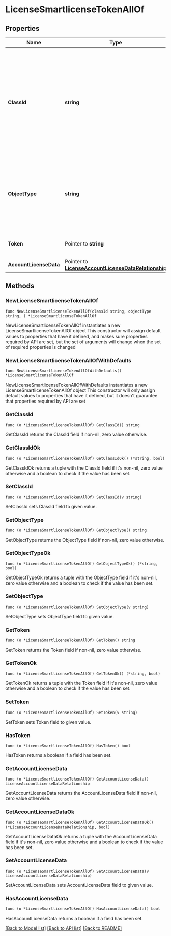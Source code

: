 # LicenseSmartlicenseTokenAllOf

## Properties

Name | Type | Description | Notes
------------ | ------------- | ------------- | -------------
**ClassId** | **string** | The fully-qualified name of the instantiated, concrete type. This property is used as a discriminator to identify the type of the payload when marshaling and unmarshaling data. | [default to "license.SmartlicenseToken"]
**ObjectType** | **string** | The fully-qualified name of the instantiated, concrete type. The value should be the same as the &#39;ClassId&#39; property. | [default to "license.SmartlicenseToken"]
**Token** | Pointer to **string** | Smart license registration token. | [optional] 
**AccountLicenseData** | Pointer to [**LicenseAccountLicenseDataRelationship**](LicenseAccountLicenseDataRelationship.md) |  | [optional] 

## Methods

### NewLicenseSmartlicenseTokenAllOf

`func NewLicenseSmartlicenseTokenAllOf(classId string, objectType string, ) *LicenseSmartlicenseTokenAllOf`

NewLicenseSmartlicenseTokenAllOf instantiates a new LicenseSmartlicenseTokenAllOf object
This constructor will assign default values to properties that have it defined,
and makes sure properties required by API are set, but the set of arguments
will change when the set of required properties is changed

### NewLicenseSmartlicenseTokenAllOfWithDefaults

`func NewLicenseSmartlicenseTokenAllOfWithDefaults() *LicenseSmartlicenseTokenAllOf`

NewLicenseSmartlicenseTokenAllOfWithDefaults instantiates a new LicenseSmartlicenseTokenAllOf object
This constructor will only assign default values to properties that have it defined,
but it doesn't guarantee that properties required by API are set

### GetClassId

`func (o *LicenseSmartlicenseTokenAllOf) GetClassId() string`

GetClassId returns the ClassId field if non-nil, zero value otherwise.

### GetClassIdOk

`func (o *LicenseSmartlicenseTokenAllOf) GetClassIdOk() (*string, bool)`

GetClassIdOk returns a tuple with the ClassId field if it's non-nil, zero value otherwise
and a boolean to check if the value has been set.

### SetClassId

`func (o *LicenseSmartlicenseTokenAllOf) SetClassId(v string)`

SetClassId sets ClassId field to given value.


### GetObjectType

`func (o *LicenseSmartlicenseTokenAllOf) GetObjectType() string`

GetObjectType returns the ObjectType field if non-nil, zero value otherwise.

### GetObjectTypeOk

`func (o *LicenseSmartlicenseTokenAllOf) GetObjectTypeOk() (*string, bool)`

GetObjectTypeOk returns a tuple with the ObjectType field if it's non-nil, zero value otherwise
and a boolean to check if the value has been set.

### SetObjectType

`func (o *LicenseSmartlicenseTokenAllOf) SetObjectType(v string)`

SetObjectType sets ObjectType field to given value.


### GetToken

`func (o *LicenseSmartlicenseTokenAllOf) GetToken() string`

GetToken returns the Token field if non-nil, zero value otherwise.

### GetTokenOk

`func (o *LicenseSmartlicenseTokenAllOf) GetTokenOk() (*string, bool)`

GetTokenOk returns a tuple with the Token field if it's non-nil, zero value otherwise
and a boolean to check if the value has been set.

### SetToken

`func (o *LicenseSmartlicenseTokenAllOf) SetToken(v string)`

SetToken sets Token field to given value.

### HasToken

`func (o *LicenseSmartlicenseTokenAllOf) HasToken() bool`

HasToken returns a boolean if a field has been set.

### GetAccountLicenseData

`func (o *LicenseSmartlicenseTokenAllOf) GetAccountLicenseData() LicenseAccountLicenseDataRelationship`

GetAccountLicenseData returns the AccountLicenseData field if non-nil, zero value otherwise.

### GetAccountLicenseDataOk

`func (o *LicenseSmartlicenseTokenAllOf) GetAccountLicenseDataOk() (*LicenseAccountLicenseDataRelationship, bool)`

GetAccountLicenseDataOk returns a tuple with the AccountLicenseData field if it's non-nil, zero value otherwise
and a boolean to check if the value has been set.

### SetAccountLicenseData

`func (o *LicenseSmartlicenseTokenAllOf) SetAccountLicenseData(v LicenseAccountLicenseDataRelationship)`

SetAccountLicenseData sets AccountLicenseData field to given value.

### HasAccountLicenseData

`func (o *LicenseSmartlicenseTokenAllOf) HasAccountLicenseData() bool`

HasAccountLicenseData returns a boolean if a field has been set.


[[Back to Model list]](../README.md#documentation-for-models) [[Back to API list]](../README.md#documentation-for-api-endpoints) [[Back to README]](../README.md)


